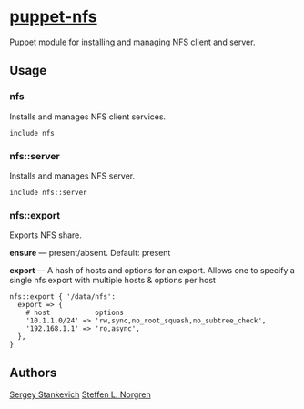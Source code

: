 [puppet-nfs](https://github.com/stankevich/puppet-nfs)
======

Puppet module for installing and managing NFS client and server.

## Usage

### nfs

Installs and manages NFS client services.

	include nfs

### nfs::server

Installs and manages NFS server.

	include nfs::server

### nfs::export

Exports NFS share.

**ensure** — present/absent. Default: present

**export** — A hash of hosts and options for an export. Allows one to specify a single nfs export with multiple hosts & options per host

	nfs::export { '/data/nfs':
	  export => {
	    # host           options
	    '10.1.1.0/24' => 'rw,sync,no_root_squash,no_subtree_check',
	    '192.168.1.1' => 'ro,async',
	  },
	}

## Authors

[Sergey Stankevich](https://github.com/stankevich)
[Steffen L. Norgren](https://github.com/xironix)